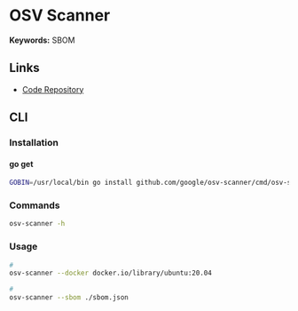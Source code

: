 # OSV Scanner

**Keywords:** SBOM

## Links

- [Code Repository](https://github.com/google/osv-scanner)

## CLI

### Installation

#### go get

```sh
GOBIN=/usr/local/bin go install github.com/google/osv-scanner/cmd/osv-scanner@v1
```

### Commands

```sh
osv-scanner -h
```

### Usage

```sh
#
osv-scanner --docker docker.io/library/ubuntu:20.04

#
osv-scanner --sbom ./sbom.json
```
